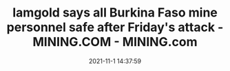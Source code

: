 ---
"title": "Iamgold says all Burkina Faso mine personnel safe after Friday's attack - MINING.COM - MINING.com"
"date": "2021-11-1 14:37:59"
"feed_name": "GOOGLENEWSMINING"
"feed_website": "https://news.google.com/search?q=mining%2Bincident&hl=en-US&gl=US&ceid=US:en"
"feed_rss": "https://news.google.com/rss/search?q=mining%2Bincident&hl=en-US&gl=US&ceid=US:en"
"link": "https://www.mining.com/web/iamgold-says-all-burkina-faso-mine-personnel-safe-after-fridays-attack/"
"source": "{'href': 'https://www.mining.com', 'title': 'MINING.com'}"
"file": "_posts/2021-1-1-8e15636b9790539426ea4e76758b0b9cb9431bdc.md"
"accident": "0"
"drilling": "0"
"dead": "0"
"injured": "0"
"arrested": "0"
"place": "unknown place"
"where": "unknown site"
"causes": "unknown"
"place_uri": "unknown place"
---